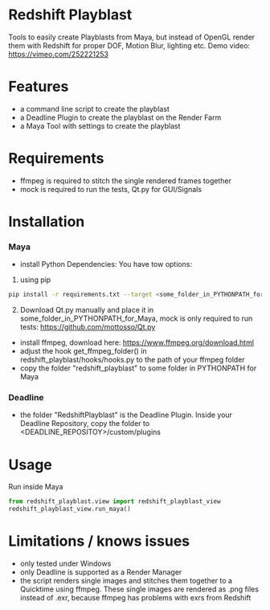 # Redshift Playblast

Tools to easily create Playblasts from Maya, but instead of OpenGL render them with Redshift for proper DOF, Motion Blur, lighting etc.
Demo video: https://vimeo.com/252221253
# Features
- a command line script to create the playblast
- a Deadline Plugin to create the playblast on the Render Farm
- a Maya Tool with settings to create the playblast

# Requirements
- ffmpeg is required to stitch the single rendered frames together
- mock is required to run the tests, Qt.py for GUI/Signals

# Installation
### Maya
- install Python Dependencies:
You have tow options:
1. using pip
```sh
pip install -r requirements.txt --target <some_folder_in_PYTHONPATH_for_Maya>
```
2. Download Qt.py manually and place it in some_folder_in_PYTHONPATH_for_Maya, mock is only required to run tests:
https://github.com/mottosso/Qt.py
- install ffmpeg, download here: https://www.ffmpeg.org/download.html
- adjust the hook get_ffmpeg_folder() in redshift_playblast/hooks/hooks.py to the path of your ffmpeg folder
- copy the folder "redshift_playblast" to some folder in PYTHONPATH for Maya

### Deadline
- the folder "RedshiftPlayblast" is the Deadline Plugin. Inside your Deadline Repository, copy the folder to <DEADLINE_REPOSITOY>/custom/plugins

# Usage
Run inside Maya 
```python
from redshift_playblast.view import redshift_playblast_view
redshift_playblast_view.run_maya()
```
# Limitations / knows issues
- only tested under Windows
- only Deadline is supported as a Render Manager
- the script renders single images and stitches them together to a Quicktime using ffmpeg. These single images are rendered as .png files instead of .exr,
because ffmpeg has problems with exrs from Redshift

